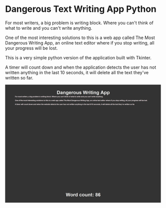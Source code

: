 # Dangerous Text Writing App Python

For most writers, a big problem is writing block. Where you can't think of what to write and you can't write anything.

One of the most interesting solutions to this is a web app called The Most Dangerous Writing App, an online text editor where if you stop writing, all your progress will be lost.

This is a very simple python version of the application built with Tkinter.

A timer will count down and when the application detects the user has not written anything in the last 10 seconds, it will delete all the text they've written so far.

<img src = "./doc_images/scrn.jpg">

